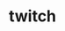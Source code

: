---
layout: redirect
title: twitch
readable: Twitch
link: https://twitch.tv/fennifith
name: fennifith
verb: stream
---
